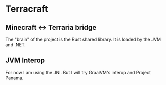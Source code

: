 # Terracraft

## Minecraft <-> Terraria bridge

The "brain" of the project is the Rust shared library. It is loaded by the JVM and .NET.

## JVM Interop

For now I am using the JNI. But I will try GraalVM's interop and Project Panama.
